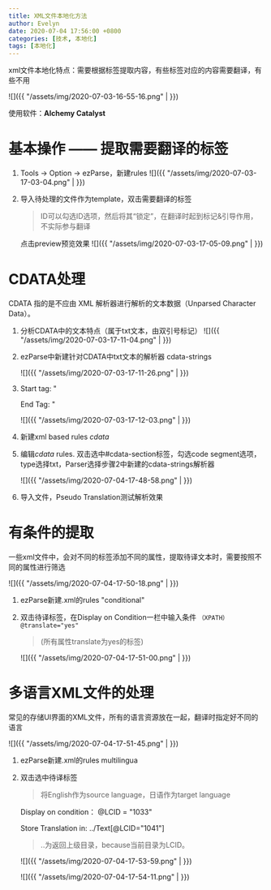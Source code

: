 ```yaml
---
title: XML文件本地化方法
author: Evelyn
date: 2020-07-04 17:56:00 +0800
categories: [技术, 本地化]
tags: [本地化]
---
```



xml文件本地化特点：需要根据标签提取内容，有些标签对应的内容需要翻译，有些不用

![]({{ "/assets/img/2020-07-03-16-55-16.png" |  }})

使用软件：**Alchemy Catalyst**

# 基本操作 —— 提取需要翻译的标签
1. Tools -> Option -> ezParse，新建rules
   ![]({{ "/assets/img/2020-07-03-17-03-04.png" |  }})
2. 导入待处理的文件作为template，双击需要翻译的标签
   
   >ID可以勾选ID选项，然后将其“锁定”，在翻译时起到标记&引导作用，不实际参与翻译
   
   点击preview预览效果
   ![]({{ "/assets/img/2020-07-03-17-05-09.png" |  }})

# CDATA处理
CDATA 指的是不应由 XML 解析器进行解析的文本数据（Unparsed Character Data）。

1. 分析CDATA中的文本特点（属于txt文本，由双引号标记）
    ![]({{ "/assets/img/2020-07-03-17-11-04.png" |  }})

2. ezParse中新建针对CDATA中txt文本的解析器 cdata-strings
   
   ![]({{ "/assets/img/2020-07-03-17-11-26.png" |  }})
3. Start tag: "
   
   End Tag: "
   
   ![]({{ "/assets/img/2020-07-03-17-12-03.png" |  }})

4. 新建xml based rules *cdata*
5. 编辑*cdata* rules. 双击选中#cdata-section标签，勾选code segment选项，type选择txt，Parser选择步骤2中新建的cdata-strings解析器
   
   ![]({{ "/assets/img/2020-07-04-17-48-58.png" |  }})

6. 导入文件，Pseudo Translation测试解析效果

# 有条件的提取

一些xml文件中，会对不同的标签添加不同的属性，提取待译文本时，需要按照不同的属性进行筛选

![]({{ "/assets/img/2020-07-04-17-50-18.png" |  }})

1. ezParse新建.xml的rules "conditional"
   
2. 双击待译标签，在Display on Condition一栏中输入条件 `（XPATH） @translate="yes"`
   > (所有属性translate为yes的标签)

   ![]({{ "/assets/img/2020-07-04-17-51-00.png" |  }})

# 多语言XML文件的处理
常见的存储UI界面的XML文件，所有的语言资源放在一起，翻译时指定好不同的语言

![]({{ "/assets/img/2020-07-04-17-51-45.png" |  }})

1. ezParse新建.xml的rules multilingua
2. 双击选中待译标签
   > 将English作为source language，日语作为target language
   
   Display on condition： @LCID = "1033"

   Store Translation in: ../Text[@LCID="1041"] 

   >..为返回上级目录，because当前目录为LCID。

   ![]({{ "/assets/img/2020-07-04-17-53-59.png" |  }})

   ![]({{ "/assets/img/2020-07-04-17-54-11.png" |  }})




